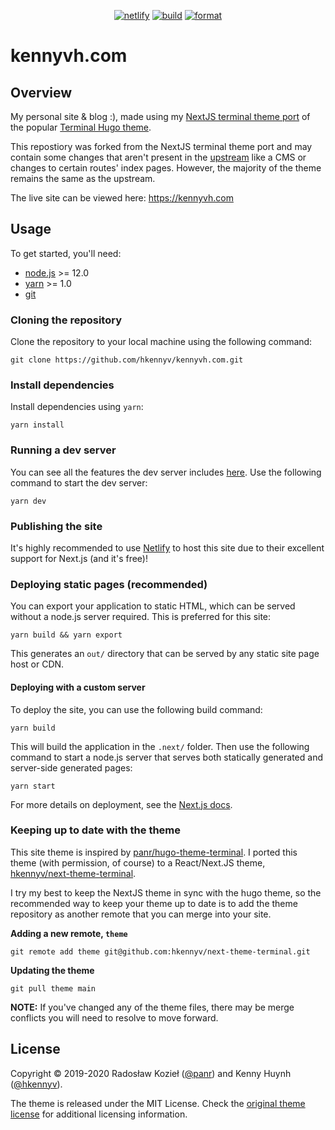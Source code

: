 <p align="center">
  <a href="https://www.kennyvh.com/"><img alt="netlify" src="https://img.shields.io/netlify/a1d39bd7-cb99-4836-84c7-faf67832905f"></a>
  <a href="https://github.com/hkennyv/kennyvh.com/actions?query=workflow%3ABuild"><img alt="build" src="https://img.shields.io/github/workflow/status/hkennyv/kennyvh.com/Build?label=build"></a>
  <a href="https://github.com/hkennyv/kennyvh.com/actions?query=workflow%3AFormat"><img alt="format" src="https://img.shields.io/github/workflow/status/hkennyv/kennyvh.com/Format?label=format"></a>
</p>

# kennyvh.com

## Overview

My personal site & blog :), made using my
[NextJS terminal theme port](https://github.com/hkennyv/next-theme-terminal) of
the popular [Terminal Hugo theme](https://github.com/panr/hugo-theme-terminal).

This repostiory was forked from the NextJS terminal theme port and may contain
some changes that aren't present in the [upstream](https://github.com/hkennyv/next-theme-terminal)
like a CMS or changes to certain routes' index pages. However, the majority of
the theme remains the same as the upstream.

The live site can be viewed here: <https://kennyvh.com>

## Usage

To get started, you'll need:

- [node.js](https://nodejs.org/en/download/) >= 12.0
- [yarn](https://yarnpkg.com/) >= 1.0
- [git](https://git-scm.com/)

### Cloning the repository

Clone the repository to your local machine using the following command:

```
git clone https://github.com/hkennyv/kennyvh.com.git
```

### Install dependencies

Install dependencies using `yarn`:

```
yarn install
```

### Running a dev server

You can see all the features the dev server includes [here](https://nextjs.org/docs).
Use the following command to start the dev server:

```
yarn dev
```

### Publishing the site

It's highly recommended to use [Netlify](https://www.netlify.com/) to host
this site due to their excellent support for Next.js (and it's free)!

### Deploying static pages (recommended)

You can export your application to static HTML, which can be served without
a node.js server required. This is preferred for this site:

```
yarn build && yarn export
```

This generates an `out/` directory that can be served by any static site page
host or CDN.

#### Deploying with a custom server

To deploy the site, you can use the following build command:

```
yarn build
```

This will build the application in the `.next/` folder. Then use the following
command to start a node.js server that serves both statically generated and
server-side generated pages:

```
yarn start
```

For more details on deployment, see the [Next.js docs](https://nextjs.org/docs/deployment).

### Keeping up to date with the theme

This site theme is inspired by [panr/hugo-theme-terminal](https://github.com/panr/hugo-theme-terminal).
I ported this theme (with permission, of course) to a React/Next.JS theme,
[hkennyv/next-theme-terminal](https://github.com/hkennyv/next-theme-terminal).

I try my best to keep the NextJS theme in sync with the hugo theme, so the
recommended way to keep your theme up to date is to add the theme repository
as another remote that you can merge into your site.

**Adding a new remote, `theme`**

```
git remote add theme git@github.com:hkennyv/next-theme-terminal.git
```

**Updating the theme**

```
git pull theme main
```

**NOTE:** If you've changed any of the theme files, there may be merge
conflicts you will need to resolve to move forward.

## License

Copyright © 2019-2020 Radosław Kozieł ([@panr](https://twitter.com/panr)) and Kenny Huynh ([@hkennyv](https://github.com/hkennyv)).

The theme is released under the MIT License. Check the [original theme license](https://github.com/hkennyv/next-theme-terminal/blob/master/LICENSE) for additional licensing information.
